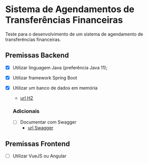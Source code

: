 # Sistema de Agendamentos de Transferências Financeiras 
Teste para o desenvolvimento de um sistema de agendamento de transferências financeiras.

## Premissas Backend

- [x] Utilizar linguagem Java (preferência Java 11);
- [x] Utilizar framework Spring Boot 
- [x] Utilizar um banco de dados em memória
    - [url H2](http://localhost:8080/h2-console)

  ### Adicionais
  
  - [ ] Documentar com Swagger
    - [url Swagger](http://localhost:8080/swagger-ui/index.html)

## Premissas Frontend
- [ ] Utilizar VueJS ou Angular
